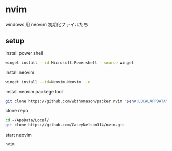 # nvim

windows 用 neovim 初期化ファイルたち

## setup

install power shell

```sh
winget install --id Microsoft.Powershell --source winget
```

install neovim

```sh
winget install --id=Neovim.Neovim  -e
```

install neovim packege tool

```sh
git clone https://github.com/wbthomason/packer.nvim "$env:LOCALAPPDATA\nvim-data\site\pack\packer\start\packer.nvim"
```

clone repo

```sh
cd ~/AppData/Local/
git clone https://github.com/CaseyNelson314/nvim.git
```

start neovim

```sh
nvim
```
